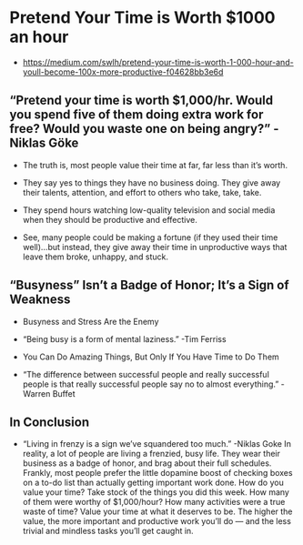 # Pretend Your Time is Worth $1000 an hour 

* https://medium.com/swlh/pretend-your-time-is-worth-1-000-hour-and-youll-become-100x-more-productive-f04628bb3e6d

## “Pretend your time is worth $1,000/hr. Would you spend five of them doing extra work for free? Would you waste one on being angry?” -Niklas Göke

* The truth is, most people value their time at far, far less than it’s worth.

* They say yes to things they have no business doing. They give away their talents, attention, and effort to others who take, take, take.

* They spend hours watching low-quality television and social media when they should be productive and effective.

* See, many people could be making a fortune (if they used their time well)…but instead, they give away their time in unproductive ways that leave them broke, unhappy, and stuck.

## “Busyness” Isn’t a Badge of Honor; It’s a Sign of Weakness

* Busyness and Stress Are the Enemy

* “Being busy is a form of mental laziness.” -Tim Ferriss

* You Can Do Amazing Things, But Only If You Have Time to Do Them

* “The difference between successful people and really successful people is that really successful people say no to almost everything.” -Warren Buffet

## In Conclusion

* “Living in frenzy is a sign we’ve squandered too much.” -Niklas Goke
In reality, a lot of people are living a frenzied, busy life. They wear their business as a badge of honor, and brag about their full schedules.
Frankly, most people prefer the little dopamine boost of checking boxes on a to-do list than actually getting important work done.
How do you value your time?
Take stock of the things you did this week. How many of them were worthy of $1,000/hour?
How many activities were a true waste of time?
Value your time at what it deserves to be. The higher the value, the more important and productive work you’ll do — and the less trivial and mindless tasks you’ll get caught in.
